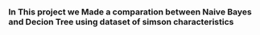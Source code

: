 ### In This project we Made a comparation between Naive Bayes and Decion Tree using dataset of simson characteristics 